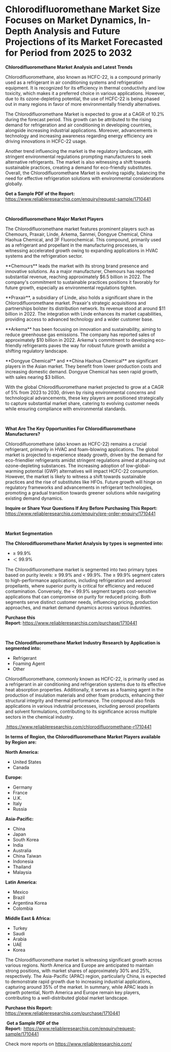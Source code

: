 <p><h1>Chlorodifluoromethane Market Size Focuses on Market Dynamics, In-Depth Analysis and Future Projections of its Market Forecasted for Period from 2025 to 2032</h1></p><p><strong>Chlorodifluoromethane Market Analysis and Latest Trends</strong></p>
<p><p>Chlorodifluoromethane, also known as HCFC-22, is a compound primarily used as a refrigerant in air conditioning systems and refrigeration equipment. It is recognized for its efficiency in thermal conductivity and low toxicity, which makes it a preferred choice in various applications. However, due to its ozone-depleting potential, the use of HCFC-22 is being phased out in many regions in favor of more environmentally friendly alternatives.</p><p>The Chlorodifluoromethane Market is expected to grow at a CAGR of 10.2% during the forecast period. This growth can be attributed to the rising demand for refrigeration and air conditioning in developing countries, alongside increasing industrial applications. Moreover, advancements in technology and increasing awareness regarding energy efficiency are driving innovations in HCFC-22 usage.</p><p>Another trend influencing the market is the regulatory landscape, with stringent environmental regulations prompting manufacturers to seek alternative refrigerants. The market is also witnessing a shift towards sustainable practices, creating a demand for eco-friendly substitutes. Overall, the Chlorodifluoromethane Market is evolving rapidly, balancing the need for effective refrigeration solutions with environmental considerations globally.</p></p>
<p><strong>Get a Sample PDF of the Report:&nbsp;</strong> <a href="https://www.reliableresearchiq.com/enquiry/request-sample/1710441?utm_campaign=2277&utm_medium=2&utm_source=Github&utm_content=ia&utm_term=01042025&utm_id=chlorodifluoromethane">https://www.reliableresearchiq.com/enquiry/request-sample/1710441</a></p>
<p>&nbsp;</p>
<p><strong>Chlorodifluoromethane Major Market Players</strong></p>
<p><p>The Chlorodifluoromethane market features prominent players such as Chemours, Praxair, Linde, Arkema, Sanmei, Dongyue Chemical, China Haohua Chemical, and 3F Fluorochemical. This compound, primarily used as a refrigerant and propellant in the manufacturing processes, is witnessing accelerated growth owing to expanding applications in HVAC systems and the refrigeration sector.</p><p>**Chemours** leads the market with its strong brand presence and innovative solutions. As a major manufacturer, Chemours has reported substantial revenue, reaching approximately $6.5 billion in 2022. The company's commitment to sustainable practices positions it favorably for future growth, especially as environmental regulations tighten.</p><p>**Praxair**, a subsidiary of Linde, also holds a significant share in the Chlorodifluoromethane market. Praxair's strategic acquisitions and partnerships bolster its distribution network. Its revenue stood at around $11 billion in 2022. The integration with Linde enhances its market capabilities, providing access to advanced technology and a wider customer base.</p><p>**Arkema** has been focusing on innovation and sustainability, aiming to reduce greenhouse gas emissions. The company has reported sales of approximately $10 billion in 2022. Arkema's commitment to developing eco-friendly refrigerants paves the way for robust future growth amidst a shifting regulatory landscape.</p><p>**Dongyue Chemical** and **China Haohua Chemical** are significant players in the Asian market. They benefit from lower production costs and increasing domestic demand. Dongyue Chemical has seen rapid growth, with sales nearing $3 billion. </p><p>With the global Chlorodifluoromethane market projected to grow at a CAGR of 5% from 2023 to 2030, driven by rising environmental concerns and technological advancements, these key players are positioned strategically to capture substantial market share, catering to evolving customer needs while ensuring compliance with environmental standards.</p></p>
<p>&nbsp;</p>
<p><strong>What Are The Key Opportunities For Chlorodifluoromethane Manufacturers?</strong></p>
<p><p>Chlorodifluoromethane (also known as HCFC-22) remains a crucial refrigerant, primarily in HVAC and foam-blowing applications. The global market is projected to experience steady growth, driven by the demand for eco-friendlier refrigerants amidst stringent regulations aimed at phasing out ozone-depleting substances. The increasing adoption of low-global-warming potential (GWP) alternatives will impact HCFC-22 consumption. However, the market is likely to witness a shift towards sustainable practices and the rise of substitutes like HFOs. Future growth will hinge on regulatory frameworks and advancements in refrigerant technologies, promoting a gradual transition towards greener solutions while navigating existing demand dynamics.</p></p>
<p><strong>Inquire or Share Your Questions If Any Before Purchasing This Report:</strong> <a href="https://www.reliableresearchiq.com/enquiry/pre-order-enquiry/1710441?utm_campaign=2277&utm_medium=2&utm_source=Github&utm_content=ia&utm_term=01042025&utm_id=chlorodifluoromethane">https://www.reliableresearchiq.com/enquiry/pre-order-enquiry/1710441</a></p>
<p>&nbsp;</p>
<p><strong>Market Segmentation</strong></p>
<p><strong>The Chlorodifluoromethane Market Analysis by types is segmented into:</strong></p>
<p><ul><li>≥ 99.9%</li><li>＜ 99.9%</li></ul></p>
<p><p>The Chlorodifluoromethane market is segmented into two primary types based on purity levels: ≥ 99.9% and < 99.9%. The ≥ 99.9% segment caters to high-performance applications, including refrigeration and aerosol propellants, where superior purity is critical for efficiency and reduced contamination. Conversely, the < 99.9% segment targets cost-sensitive applications that can compromise on purity for reduced pricing. Both segments serve distinct customer needs, influencing pricing, production approaches, and market demand dynamics across various industries.</p></p>
<p><strong>Purchase this Report:&nbsp;</strong><a href="https://www.reliableresearchiq.com/purchase/1710441?utm_campaign=2277&utm_medium=2&utm_source=Github&utm_content=ia&utm_term=01042025&utm_id=chlorodifluoromethane">https://www.reliableresearchiq.com/purchase/1710441</a></p>
<p>&nbsp;</p>
<p><strong>The Chlorodifluoromethane Market Industry Research by Application is segmented into:</strong></p>
<p><ul><li>Refrigerant</li><li>Foaming Agent</li><li>Other</li></ul></p>
<p><p>Chlorodifluoromethane, commonly known as HCFC-22, is primarily used as a refrigerant in air conditioning and refrigeration systems due to its effective heat absorption properties. Additionally, it serves as a foaming agent in the production of insulation materials and other foam products, enhancing their structural integrity and thermal performance. The compound also finds applications in various industrial processes, including aerosol propellants and solvent formulations, contributing to its significance across multiple sectors in the chemical industry.</p></p>
<p><a href="https://www.reliableresearchiq.com/chlorodifluoromethane-r1710441?utm_campaign=2277&utm_medium=2&utm_source=Github&utm_content=ia&utm_term=01042025&utm_id=chlorodifluoromethane">&nbsp;https://www.reliableresearchiq.com/chlorodifluoromethane-r1710441</a></p>
<p><strong>In terms of Region, the Chlorodifluoromethane Market Players available by Region are:</strong></p>
<p>
    <p> <strong> North America: </strong>
        <ul>
            <li>United States</li>
            <li>Canada</li>
        </ul>
        </p> 
    <p> <strong> Europe: </strong>
        <ul>
            <li>Germany</li>
            <li>France</li>
            <li>U.K.</li>
            <li>Italy</li>
            <li>Russia</li>
        </ul>
        </p> 
    <p> <strong> Asia-Pacific: </strong>
        <ul>
            <li>China</li>
            <li>Japan</li>
            <li>South Korea</li>
            <li>India</li>
            <li>Australia</li>
            <li>China Taiwan</li>
            <li>Indonesia</li>
            <li>Thailand</li>
            <li>Malaysia</li>
        </ul>
        </p> 
    <p> <strong> Latin America: </strong>
        <ul>
            <li>Mexico</li>
            <li>Brazil</li>
            <li>Argentina Korea</li>
            <li>Colombia</li>
        </ul>
        </p> 
    <p> <strong> Middle East & Africa: </strong>
        <ul>
            <li>Turkey</li>
            <li>Saudi</li>
            <li>Arabia</li>
            <li>UAE</li>
            <li>Korea</li>
        </ul>
    </p>
    </p>
<p><p>The Chlorodifluoromethane market is witnessing significant growth across various regions. North America and Europe are anticipated to maintain strong positions, with market shares of approximately 30% and 25%, respectively. The Asia-Pacific (APAC) region, particularly China, is expected to demonstrate rapid growth due to increasing industrial applications, capturing around 35% of the market. In summary, while APAC leads in growth potential, North America and Europe remain key players, contributing to a well-distributed global market landscape.</p></p>
<p><strong>Purchase this Report: </strong><a href="https://www.reliableresearchiq.com/purchase/1710441?utm_campaign=2277&utm_medium=2&utm_source=Github&utm_content=ia&utm_term=01042025&utm_id=chlorodifluoromethane">https://www.reliableresearchiq.com/purchase/1710441</a></p>
<p>&nbsp;<strong>Get a Sample PDF of the Report:&nbsp;&nbsp;</strong><a href="https://www.reliableresearchiq.com/enquiry/request-sample/1710441?utm_campaign=2277&utm_medium=2&utm_source=Github&utm_content=ia&utm_term=01042025&utm_id=chlorodifluoromethane">https://www.reliableresearchiq.com/enquiry/request-sample/1710441</a></p>
<p><strong></strong></p>
<p>Check more reports on <a href="https://www.reliableresearchiq.com/?utm_campaign=2277&utm_medium=2&utm_source=Github&utm_content=ia&utm_term=01042025&utm_id=chlorodifluoromethane">https://www.reliableresearchiq.com/</a></p>